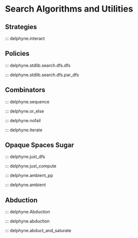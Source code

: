 # Search Algorithms and Utilities

## Strategies

::: delphyne.interact

## Policies

::: delphyne.stdlib.search.dfs.dfs

::: delphyne.stdlib.search.dfs.par_dfs

## Combinators

::: delphyne.sequence

::: delphyne.or_else

::: delphyne.nofail

::: delphyne.iterate

## Opaque Spaces Sugar

::: delphyne.just_dfs

::: delphyne.just_compute

::: delphyne.ambient_pp

::: delphyne.ambient

## Abduction

::: delphyne.Abduction

::: delphyne.abduction

::: delphyne.abduct_and_saturate